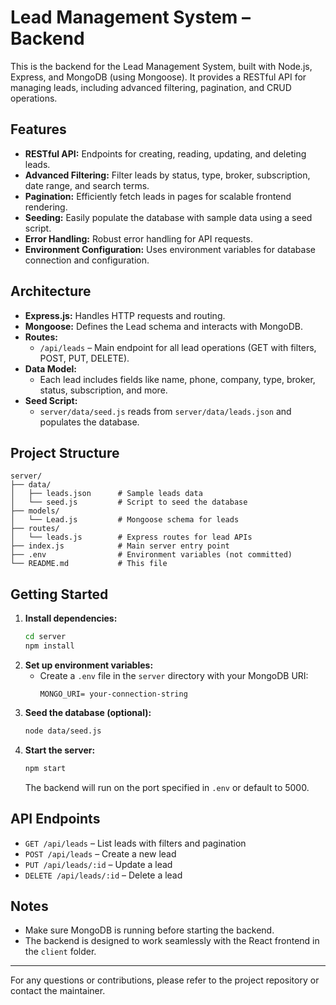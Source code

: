 # Lead Management System – Backend

This is the backend for the Lead Management System, built with Node.js, Express, and MongoDB (using Mongoose). It provides a RESTful API for managing leads, including advanced filtering, pagination, and CRUD operations.

## Features

- **RESTful API:** Endpoints for creating, reading, updating, and deleting leads.
- **Advanced Filtering:** Filter leads by status, type, broker, subscription, date range, and search terms.
- **Pagination:** Efficiently fetch leads in pages for scalable frontend rendering.
- **Seeding:** Easily populate the database with sample data using a seed script.
- **Error Handling:** Robust error handling for API requests.
- **Environment Configuration:** Uses environment variables for database connection and configuration.

## Architecture

- **Express.js:** Handles HTTP requests and routing.
- **Mongoose:** Defines the Lead schema and interacts with MongoDB.
- **Routes:**
  - `/api/leads` – Main endpoint for all lead operations (GET with filters, POST, PUT, DELETE).
- **Data Model:**
  - Each lead includes fields like name, phone, company, type, broker, status, subscription, and more.
- **Seed Script:**
  - `server/data/seed.js` reads from `server/data/leads.json` and populates the database.

## Project Structure

```
server/
├── data/
│   ├── leads.json      # Sample leads data
│   └── seed.js         # Script to seed the database
├── models/
│   └── Lead.js         # Mongoose schema for leads
├── routes/
│   └── leads.js        # Express routes for lead APIs
├── index.js            # Main server entry point
├── .env                # Environment variables (not committed)
└── README.md           # This file
```

## Getting Started

1. **Install dependencies:**
   ```bash
   cd server
   npm install
   ```
2. **Set up environment variables:**
   - Create a `.env` file in the `server` directory with your MongoDB URI:
     ```
     MONGO_URI= your-connection-string
     ```
3. **Seed the database (optional):**
   ```bash
   node data/seed.js
   ```
4. **Start the server:**
   ```bash
   npm start
   ```
   The backend will run on the port specified in `.env` or default to 5000.

## API Endpoints

- `GET /api/leads` – List leads with filters and pagination
- `POST /api/leads` – Create a new lead
- `PUT /api/leads/:id` – Update a lead
- `DELETE /api/leads/:id` – Delete a lead

## Notes

- Make sure MongoDB is running before starting the backend.
- The backend is designed to work seamlessly with the React frontend in the `client` folder.

---

For any questions or contributions, please refer to the project repository or contact the maintainer.
